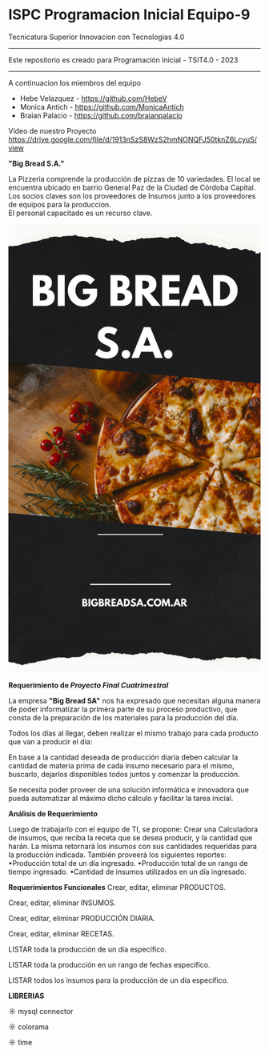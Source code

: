 # ISPC Programacion Inicial Equipo-9



Tecnicatura Superior Innovacion con Tecnologias 4.0


***************************************************************************************************************
Este repositorio es creado para Programación Inicial - TSIT4.0 - 2023
***************************************************************************************************************

A continuacion los miembros del equipo 

* Hebe Velazquez  - https://github.com/HebeV
* Monica Antich   - https://github.com/MonicaAntich
* Braian Palacio  - https://github.com/braianpalacio

Video de nuestro Proyecto
https://drive.google.com/file/d/1913nSzS8WzS2hmNONQFJ50tknZ6LcyuS/view


**"Big Bread S.A."**<br>

La Pizzeria comprende la producción de pizzas de 10 variedades. El local se encuentra ubicado en barrio General Paz de la Ciudad de Córdoba Capital.<br>
Los socios claves son los proveedores de Insumos junto a los proveedores de equipos para la produccion.<br>
El personal capacitado es un recurso clave.<br>

![ Big Bread S.A.](/Imagen/BigBreadSA.png)


**Requerimiento de _Proyecto Final Cuatrimestral_**

La empresa **"Big Bread SA"** nos ha expresado que necesitan alguna manera de poder informatizar la primera parte de su proceso productivo, que consta de la preparación de los materiales para la producción del día. 

Todos los días al llegar, deben realizar el mismo trabajo para cada producto que van a producir el día: 

En base a la cantidad deseada de producción diaria deben calcular la cantidad de materia prima de cada insumo necesario para el mismo, buscarlo, dejarlos disponibles todos juntos y comenzar la producción. 

Se necesita poder proveer de una solución informática e innovadora que pueda automatizar al máximo dicho cálculo y facilitar la tarea inicial.



**Análisis de Requerimiento**

Luego de trabajarlo con el equipo de TI, se propone:
Crear una Calculadora de insumos, que reciba la receta que se desea producir, y la cantidad que harán.
La misma retornará los insumos con sus cantidades requeridas para la producción indicada. 
También proveerá los siguientes reportes:
•Producción total de un día ingresado.
•Producción total de un rango de tiempo ingresado.
•Cantidad de insumos utilizados en un día ingresado.


**Requerimientos Funcionales**
Crear, editar, eliminar PRODUCTOS.

Crear, editar, eliminar INSUMOS.

Crear, editar, eliminar PRODUCCIÓN DIARIA.

Crear, editar, eliminar RECETAS.

LISTAR toda la producción de un día específico.

LISTAR toda la producción en un rango de fechas específico.

LISTAR todos los insumos para la producción de un día específico.


**LIBRERIAS**

☼ mysql connector

☼ colorama

☼ time
